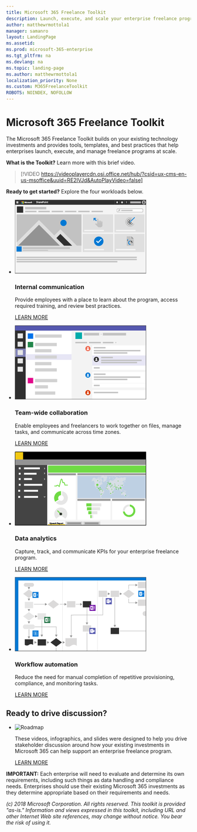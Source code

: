 ```yaml
---
title: Microsoft 365 Freelance Toolkit
description: Launch, execute, and scale your enterprise freelance program 
author: matthewrmottola1
manager: samanro
layout: LandingPage
ms.assetid: 
ms.prod: microsoft-365-enterprise
ms.tgt_pltfrm: na
ms.devlang: na
ms.topic: landing-page
ms.author: matthewrmottola1
localization_priority: None 
ms.custom: M365FreelanceToolkit
ROBOTS: NOINDEX, NOFOLLOW
---
```

Microsoft 365 Freelance Toolkit
===============================

The Microsoft 365 Freelance Toolkit builds on your existing technology investments and provides tools, templates, and best practices that help enterprises launch, execute, and manage freelance programs at scale. 

**What is the Toolkit?** Learn more with this brief video.  


> [!VIDEO https://videoplayercdn.osi.office.net/hub/?csid=ux-cms-en-us-msoffice&uuid=RE2IVJd&AutoPlayVideo=false]


**Ready to get started?** Explore the four workloads below.  

<ul class="panelContent cardsW cols cols2">
    <li>
        <div class="cardSize">
            <div class="cardPadding">
                <div class="card">
                    <div class="cardImageOuter">
                        <div class="cardImage">
                            <img src="media/m365_freelance_communications_comm_site_358x201.png" alt="a SharePoint communications site" />
                        </div>
                    </div>
                    <div class="cardText">
                        <h3>Internal communication</h3>
                        <p>Provide employees with a place to learn about the program, access required training, and review best practices.</p>
                        <p><a href="internalcommunicationsection.md">LEARN MORE</a></p>
                    </div>
                </div>
            </div>
        </div>
    </li>
    <li>
        <div class="cardSize">
            <div class="cardPadding">
                <div class="card">
                    <div class="cardImageOuter">
                        <div class="cardImage">
                            <img src="media\M365_Freelance_collaboration_teamsconversationsmall.png" alt="a Teams conversation" />
                        </div>
                    </div>
                    <div class="cardText">
                        <h3>Team-wide collaboration</h3>
                        <p>Enable employees and freelancers to work together on files, manage tasks, and communicate across time zones.</p>
                        <p><a href="teamwidecollaborationsection.md">LEARN MORE</a></p>
                    </div>
                </div>
            </div>
        </div>
    </li>
    <li>
        <div class="cardSize">
            <div class="cardPadding">
                <div class="card">
                    <div class="cardImageOuter">
                        <div class="cardImage">
                            <img src="media/m365_freelance_visibility_upworkreport.png" alt="a PowerBI dashboard" />
                        </div>
                    </div>
                    <div class="cardText">
                        <h3>Data analytics</h3>
                        <p>Capture, track, and communicate KPIs for your enterprise freelance program.</p>
                        <p><a href="dataanalyticssection.md">LEARN MORE</a></p>
                    </div>
                </div>
            </div>
        </div>
    </li>
    <li>
        <div class="cardSize">
            <div class="cardPadding">
                <div class="card">
                    <div class="cardImageOuter">
                        <div class="cardImage">
                            <img src="media/m365_freelance_cognitiveload_358x201.png" alt="a Visio representation of a workflow" />
                        </div>
                    </div>
                    <div class="cardText">
                        <h3>Workflow automation</h3>
                        <p>Reduce the need for manual completion of repetitive provisioning, compliance, and monitoring tasks.</p>
                        <p><a href="workflowautomationsection.md">LEARN MORE</a></p>
                    </div>
                </div>
            </div>
        </div>
    </li>
</ul>

Ready to drive discussion?
---------------------------------------------------

<ul class="panelContent cardsJ">
    <li>
        <div class="cardSize">
            <div class="cardPadding">
                <div class="card">
                    <div class="cardImageOuter">
                        <div class="cardImage">
                            <img src="https://docs.microsoft.com/en-us/office/media/icons/walkthrough-map-blue.svg" alt="Roadmap" />
                        </div>
                    </div>
                    <div class="cardText">
                        <p>These videos, infographics, and slides were designed to help you drive stakeholder discussion around how your existing investments in Microsoft 365 can help support an enterprise freelance program.</p>
                        <P><a href="solutionresources.md">LEARN MORE</a></p>
                    </div>
                </div>
            </div>
        </div>
    </li>
</ul>

**IMPORTANT:** Each enterprise will need to evaluate and determine its own requirements, including such things as data handling and compliance needs. Enterprises should use their existing Microsoft 365 investments as they determine appropriate based on their requirements and needs.

*(c) 2018 Microsoft Corporation.  All rights reserved.  This toolkit is provided "as-is." Information and views expressed in this toolkit, including URL and other Internet Web site references, may change without notice. You bear the risk of using it.*